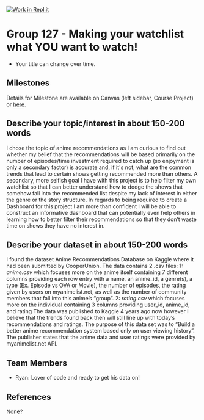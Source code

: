 [![Work in Repl.it](https://classroom.github.com/assets/work-in-replit-14baed9a392b3a25080506f3b7b6d57f295ec2978f6f33ec97e36a161684cbe9.svg)](https://classroom.github.com/online_ide?assignment_repo_id=312094&assignment_repo_type=GroupAssignmentRepo)

# Group 127 - Making your watchlist what YOU want to watch!

- Your title can change over time.

## Milestones

Details for Milestone are available on Canvas (left sidebar, Course Project) or [here](https://firas.moosvi.com/courses/data301/project/milestone01.html).

## Describe your topic/interest in about 150-200 words

I chose the topic of anime recommendations as I am curious to find out whether my belief that the recommendations will be based primarily on the number of episodes/time investment required to catch up (so enjoyment is only a secondary factor) is accurate and, if it's not, what are the common trends that lead to certain shows getting recommended more than others. A secondary, more selfish goal I have with this project is to help filter my own watchlist so that I can better understand how to dodge the shows that somehow fall into the recommended list despite my lack of interest in either the genre or the story structure. In regards to being required to create a Dashboard for this project I am more than confident I will be able to construct an informative dashboard that can potentially even help others in learning how to better filter their recommendations so that they don’t waste time on shows they have no interest in.

## Describe your dataset in about 150-200 words

I found the dataset Anime Recommendations Database
on Kaggle where it had been submitted by CooperUnion. The data contains 2 .csv files:
1: *anime.csv* which focuses more on the anime itself containing 7 different columns providing each row entry with a name, an anime_id, a genre(s), a type (Ex. Episode vs OVA or Movie), the number of episodes, the rating given by users on myanimelist.net, as well as the number of community members that fall into this anime’s “group”.
2: *rating.csv* which focuses more on the individual containing 3 columns providing user_id, anime_id, and rating The data was published to Kaggle 4 years ago now however I believe that the trends found back then will still line up with today’s recommendations and ratings. The purpose of this data set was to “Build a better anime recommendation system based only on user viewing history”. The publisher states that the anime data and user ratings were provided by myanimelist.net API.


## Team Members

- Ryan: Lover of code and ready to get his data on!

## References

None?
